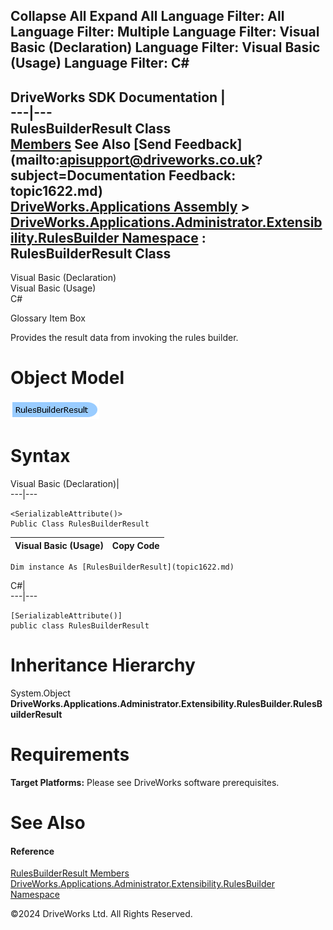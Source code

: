        

 Collapse All Expand All  Language Filter: All  Language Filter: Multiple  Language Filter: Visual Basic (Declaration) Language Filter: Visual Basic (Usage) Language Filter: C#  
---  
DriveWorks SDK Documentation  |   
---|---  
RulesBuilderResult Class   
[Members](topic1623.md) See Also [Send Feedback](mailto:apisupport@driveworks.co.uk?subject=Documentation Feedback: topic1622.md)  
[DriveWorks.Applications Assembly](topic13.md) > [DriveWorks.Applications.Administrator.Extensibility.RulesBuilder Namespace](topic1581.md) : RulesBuilderResult Class  
---  
  
Visual Basic (Declaration)    
Visual Basic (Usage)    
C# 

Glossary Item Box

Provides the result data from invoking the rules builder. 

# Object Model

![](dotnetdiagramimages/image57.png)

# Syntax

Visual Basic (Declaration)|   
---|---  
      
    
    <SerializableAttribute()>
    Public Class RulesBuilderResult   
  
Visual Basic (Usage)| Copy Code  
---|---  
      
    
    Dim instance As [RulesBuilderResult](topic1622.md)  
  
C#|   
---|---  
      
    
    [SerializableAttribute()]
    public class RulesBuilderResult   
  
# Inheritance Hierarchy

System.Object  
**DriveWorks.Applications.Administrator.Extensibility.RulesBuilder.RulesBuilderResult**  


# Requirements

**Target Platforms:** Please see DriveWorks software prerequisites.

# See Also

#### Reference

[RulesBuilderResult Members](topic1623.md)   
[DriveWorks.Applications.Administrator.Extensibility.RulesBuilder Namespace](topic1581.md)

©2024 DriveWorks Ltd. All Rights Reserved.
